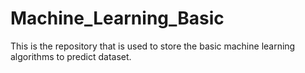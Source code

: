 # Machine_Learning_Basic
This is the repository that is used to store the basic machine learning algorithms to predict dataset.
